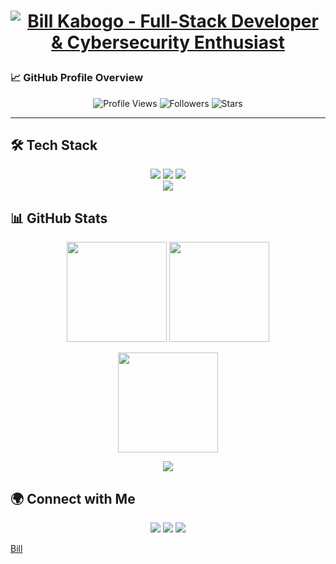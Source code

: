 <h1 align="center">
 <p align="center">
  <a href="https://github.com/sturbus">
    <img 
      src="https://readme-typing-svg.demolab.com?font=Fira+Code&weight=600&size=30&duration=4000&pause=1000&color=38BDF8&width=800&lines=👋+Hi%2C+I'm+Bill+Maina;💻+Full-Stack+Developer;🔐+Cybersecurity+Enthusiast;🚀+Building+Secure+Digital+Experiences" 
      alt="Bill Kabogo - Full-Stack Developer & Cybersecurity Enthusiast" 
    />
  </a>
</p>

</h1>

### 📈 GitHub Profile Overview  

<p align="center">
  <img src="https://komarev.com/ghpvc/?username=sturbus&style=for-the-badge&color=0e75b6" alt="Profile Views" />
  <img src="https://img.shields.io/github/followers/sturbus?label=Followers&style=for-the-badge" alt="Followers" />
  <img src="https://img.shields.io/github/stars/sturbus?affiliations=OWNER&style=for-the-badge" alt="Stars" />
</p>

---

## 🛠 Tech Stack  

<p align="center">
  <!-- Frontend -->
  <img src="https://skillicons.dev/icons?i=react,nextjs,tailwind,ts,js,html,css" />
  <!-- Backend -->
  <img src="https://skillicons.dev/icons?i=nodejs,flask,php,express,python,c," />
  <!-- Databases -->
  <img src="https://skillicons.dev/icons?i=postgres,mysql" /><br/>
  <!-- Security -->
  <img src="https://skillicons.dev/icons?i=kali,linux" />
</p>


## 📊 GitHub Stats  

<p align="center">
  <img src="https://github-readme-stats.vercel.app/api?username=sturbus&show_icons=true&theme=tokyonight" height="160" />
  <img src="https://streak-stats.demolab.com?user=sturbus&theme=tokyonight" height="160" />
</p>

<p align="center">
  <img src="https://github-readme-stats.vercel.app/api/top-langs/?username=sturbus&layout=compact&theme=tokyonight" height="160" />
</p>

<p align="center">
  <img src="https://github-readme-activity-graph.vercel.app/graph?username=sturbus&theme=tokyo-night" />
</p>

## 🌍 Connect with Me  

<p align="center">
  <a href="https://linkedin.com/in/"><img src="https://img.shields.io/badge/LinkedIn-0077B5?logo=linkedin&logoColor=white&style=for-the-badge"/></a>
  <a href="mailto:youremail@gmail.com"><img src="https://img.shields.io/badge/Email-D14836?logo=gmail&logoColor=white&style=for-the-badge"/></a>
  <a href="https://yourportfolio.com"><img src="https://img.shields.io/badge/Portfolio-000000?logo=vercel&logoColor=white&style=for-the-badge"/></a>
</p>

[Bill](https://github.com/sturbus)  
